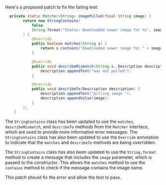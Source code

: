 Here's a proposed patch to fix the failing test:
```java
  private static Matcher<String> imagePulled(final String image) {
        return new StringContains(
            false,
            String.format("Status: Downloaded newer image for %s", image)
        ) {
            @Override
            public boolean matches(String s) {
                return s.contains("Downloaded newer image for " + image);
            }

            @Override
            public void describeMismatch(String s, Description description) {
                description.appendText("was not pulled");
            }

            @Override
            public void describeTo(Description description) {
                description.appendText("pulling image ");
                description.appendValue(image);
            }
        };
    }
```
The `StringContains` class has been updated to use the `matches`, `describeMismatch`, and `describeTo` methods from the `Matcher` interface, which are used to provide more informative error messages. The `StringContains` class has also been updated to use the `Override` annotation to indicate that the `matches` and `describeTo` methods are being overridden.

The `StringContains` class has also been updated to use the `String.format` method to create a message that includes the `image` parameter, which is passed to the constructor. This allows the `matches` method to use the `contains` method to check if the message contains the image name.

This patch should fix the error and allow the test to pass.